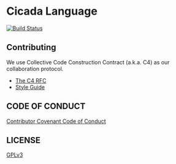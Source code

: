 # Cicada Language

[![Build Status](https://travis-ci.com/xieyuheng/cicada.svg?branch=master)](https://travis-ci.com/xieyuheng/cicada)

## Contributing

We use Collective Code Construction Contract (a.k.a. C4) as our collaboration protocol.

- [The C4 RFC](https://rfc.zeromq.org/spec:42/C4)
- [Style Guide](STYLE-GUIDE.md)

## CODE OF CONDUCT

[Contributor Covenant Code of Conduct](CODE-OF-CONDUCT.md)

## LICENSE

[GPLv3](LICENSE)
